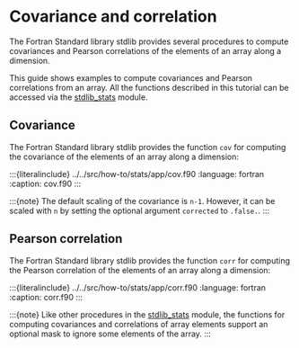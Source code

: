 # Covariance and correlation

The Fortran Standard library stdlib provides several procedures to compute
covariances and Pearson correlations of the elements of an array along a
dimension.

This guide shows examples to compute covariances and Pearson correlations from an
array. 
All the functions described in this tutorial can be accessed via the [stdlib\_stats](https://fortran-lang.github.io/stdlib-docs/module/stdlib_stats.html) module.

## Covariance

The Fortran Standard library stdlib provides the function `cov` for computing the
covariance of the elements of an array along a dimension:

:::{literalinclude} ../../src/how-to/stats/app/cov.f90
:language: fortran
:caption: cov.f90
:::

:::{note}
The default scaling of the covariance  is `n-1`. However, it can be scaled with
`n` by setting the optional argument `corrected` to `.false.`.
:::

## Pearson correlation

The Fortran Standard library stdlib provides the function `corr` for computing the
Pearson correlation of the elements of an array along a dimension:

:::{literalinclude} ../../src/how-to/stats/app/corr.f90
:language: fortran
:caption: corr.f90
:::


:::{note}
Like other procedures in the
[stdlib\_stats](https://fortran-lang.github.io/stdlib-docs/module/stdlib_stats.html)
module, the functions for computing covariances and correlations of array elements
support an optional mask to ignore some elements of the array.
:::
